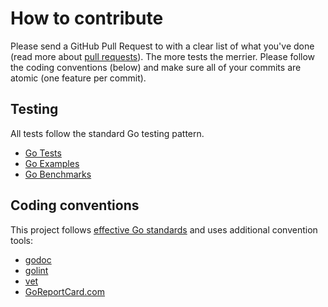# How to contribute

Please send a GitHub Pull Request to with a clear list of what you've done (read more about [pull requests](http://help.github.com/pull-requests/)). The more tests the merrier. Please follow the coding conventions (below) and make sure all of your commits are atomic (one feature per commit).

## Testing

All tests follow the standard Go testing pattern.
- [Go Tests](https://golang.org/pkg/testing/)
- [Go Examples](https://golang.org/pkg/testing/#hdr-Examples)
- [Go Benchmarks](https://golang.org/pkg/testing/#hdr-Benchmarks)

## Coding conventions

This project follows [effective Go standards](https://golang.org/doc/effective_go.html) and uses additional convention tools:
- [godoc](https://godoc.org/golang.org/x/tools/cmd/godoc)
- [golint](https://github.com/golang/lint)
- [vet](https://golang.org/cmd/vet/)
- [GoReportCard.com](https://goreportcard.com/report/github.com/mrz1836/go-validate)